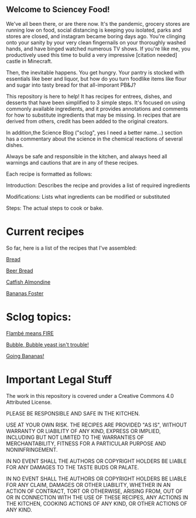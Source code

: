 ## Welcome to Sciencey Food!

We've all been there, or are there now. It's the pandemic, grocery stores are running low on food, social distancing is keeping you isolated, parks and stores are closed, and instagram became boring days ago. You're clinging onto your sanity by your very clean fingernails on your thoroughly washed hands, and have binged watched numerous TV shows. If you're like me, you productively used this time to build a very impressive \[citation needed\] castle in Minecraft.

Then, the inevitable happens.  You get hungry. Your pantry is stocked with essentials like beer and liquor, but how do you turn foodlike items like flour and sugar into tasty bread for that all-imporant PB&J? 

This repository is here to help! It has recipes for entrees, dishes, and desserts that have been simplified to 3 simple steps. It's focused on using commonly available ingredients, and it provides annotations and comments for how to substitute ingredients that may be missing. In recipes that are derived from others, credit has been added to the original creators.

In addition,the Science Blog ("sclog", yes I need a better name...) section has a commentary about the science in the chemical reactions of several dishes.

Always be safe and responsible in the kitchen, and always heed all warnings and cautions that are in any of these recipes. 

Each recipe is formatted as follows:

Introduction: Describes the recipe and provides a list of required ingredients

Modifications: Lists what ingredients can be modified or substituted

Steps: The actual steps to cook or bake.

# Current recipes
So far, here is a list of the recipes that I've assembled:

[Bread](https://github.com/disulfidebond/scienceyfood/blob/master/Recipes/Bread.md)

[Beer Bread](https://github.com/disulfidebond/scienceyfood/blob/master/Recipes/BeerBread.md)

[Catfish Almondine](https://github.com/disulfidebond/scienceyfood/blob/master/Recipes/CatfishAlmondine.md)

[Bananas Foster](https://github.com/disulfidebond/scienceyfood/blob/master/Recipes/BananasFoster.md)


# Sclog topics:

[Flambé means FIRE](https://github.com/disulfidebond/scienceyfood/blob/master/Sclog/Flambe_means_Fire.md)

[Bubble, Bubble yeast isn't trouble!](https://github.com/disulfidebond/scienceyfood/tree/master/Sclog)

[Going Bananas!](https://github.com/disulfidebond/scienceyfood/blob/master/Sclog/Going_bananas.md)


# Important Legal Stuff

The work in this repository is covered under a Creative Commons 4.0 Attributed License.

PLEASE BE RESPONSIBLE AND SAFE IN THE KITCHEN.

USE AT YOUR OWN RISK. THE RECIPES ARE PROVIDED "AS IS", WITHOUT WARRANTY OR LIABILITY OF ANY KIND, EXPRESS OR
IMPLIED, INCLUDING BUT NOT LIMITED TO THE WARRANTIES OF MERCHANTABILITY,
FITNESS FOR A PARTICULAR PURPOSE AND NONINFRINGEMENT. 

IN NO EVENT SHALL THE AUTHORS OR COPYRIGHT HOLDERS BE LIABLE FOR ANY DAMAGES TO THE TASTE BUDS OR PALATE.

IN NO EVENT SHALL THE AUTHORS OR COPYRIGHT HOLDERS BE LIABLE FOR ANY CLAIM, DAMAGES OR OTHER
LIABILITY, WHETHER IN AN ACTION OF CONTRACT, TORT OR OTHERWISE, ARISING FROM,
OUT OF OR IN CONNECTION WITH THE USE OF THESE RECIPES, ANY ACTIONS IN THE KITCHEN,
COOKING ACTIONS OF ANY KIND, OR OTHER ACTIONS OF ANY KIND.



